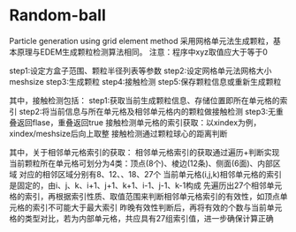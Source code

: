 # Random-ball
Particle generation using grid element method
采用网格单元法生成颗粒，基本原理与EDEM生成颗粒检测算法相同。
注意：程序中xyz取值应大于等于0

step1:设定方盒子范围、颗粒半径列表等参数
step2:设定网格单元法网格大小meshsize
step3:生成颗粒
step4:接触检测
step5:保存颗粒信息或重新生成颗粒

其中，接触检测包括：
step1:获取当前生成颗粒信息、存储位置即所在单元格的索引
step2:将当前信息与所在单元格及相邻单元格内的颗粒做接触检测
step3:无重叠返回flase，重叠返回true
接触检测单元格的索引获取：以xindex为例，xindex/meshsize后向上取整
接触检测通过颗粒球心的距离判断

其中，关于相邻单元格索引的获取：
相邻单元格索引的获取通过遍历+判断实现
当前颗粒所在单元格可划分为4类：顶点(8个)、棱边(12条)、侧面(6面)、内部区域
对应的相邻区域分别有8、12、、18、27个
当前单元格(i,j,k)相邻单元格的索引是固定的，由i、j、k、i+1、j+1、k+1、i-1、j-1、k-1构成
先遍历出27个相邻单元格的索引，再根据索引性质、取值范围来判断相邻单元格索引的有效性，如顶点单元格的索引不可能大于最大索引
昨晚有效性判断后，再将有效的个数与当前单元格的类型对比，若为内部单元格，共应具有27组索引值，进一步确保计算正确
